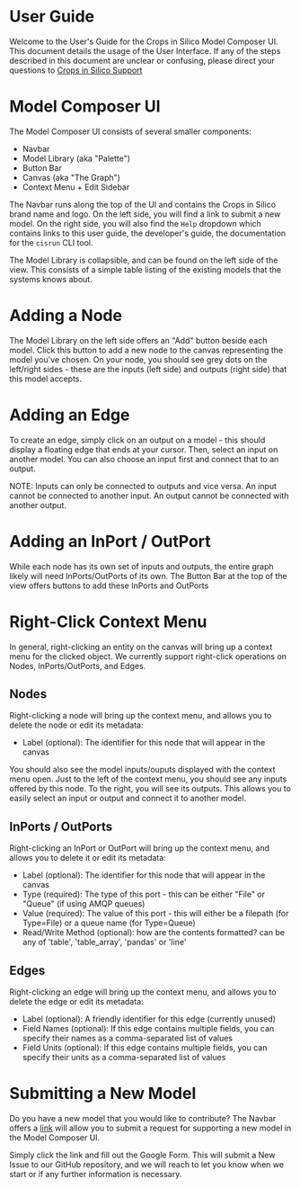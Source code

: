 # User Guide
Welcome to the User's Guide for the Crops in Silico Model Composer UI. This
document details the usage of the User Interface. If any of the steps described
in this document are unclear or confusing, please direct your questions to
[Crops in Silico Support](mailto:lambert8@illinois.edu)

# Model Composer UI
The Model Composer UI consists of several smaller components:
* Navbar
* Model Library (aka "Palette")
* Button Bar
* Canvas (aka "The Graph")
* Context Menu + Edit Sidebar

The Navbar runs along the top of the UI and contains the Crops in Silico brand
name and logo. On the left side, you will find a link to submit a new model.
On the right side, you will also find the `Help` dropdown which contains links
to this user guide, the developer's guide, the documentation for the `cisrun`
CLI tool.

The Model Library is collapsible, and can be found on the left side of the view.
This consists of a simple table listing of the existing models that the systems
knows about.

# Adding a Node
The Model Library on the left side offers an "Add" button beside each model.
Click this button to add a new node to the canvas representing the model you've
chosen. On your node, you should see grey dots on the left/right sides - these
are the inputs (left side) and outputs (right side) that this model accepts.

# Adding an Edge
To create an edge, simply click on an output on a model - this should
display a floating edge that ends at your cursor. Then, select an input on 
another model. You can also choose an input first and connect that to an output.

NOTE: Inputs can only be connected to outputs and vice versa. An input cannot be
connected to another input. An output cannot be connected with another output.

# Adding an InPort / OutPort
While each node has its own set of inputs and outputs, the entire graph likely
will need InPorts/OutPorts of its own. The Button Bar at the top of the view
offers buttons to add these InPorts and OutPorts

# Right-Click Context Menu
In general, right-clicking an entity on the canvas will bring up a context menu
for the clicked object. We currently support right-click operations on Nodes, 
InPorts/OutPorts, and Edges.

## Nodes
Right-clicking a node will bring up the context menu, and allows you to delete the node or edit its metadata:
* Label (optional): The identifier for this node that will appear in the canvas

You should also see the model inputs/ouputs displayed with the context menu
open. Just to the left of the context menu, you should see any inputs offered 
by this node. To the right, you will see its outputs. This allows you to easily
select an input or output and connect it to another model.

## InPorts / OutPorts
Right-clicking an InPort or OutPort will bring up the context menu, and allows you to delete it or edit its metadata:
* Label (optional): The identifier for this node that will appear in the canvas
* Type (required): The type of this port - this can be either "File" or "Queue" (if using AMQP queues)
* Value (required): The value of this port - this will either be a filepath (for Type=File) or a queue name (for Type=Queue)
* Read/Write Method (optional): how are the contents formatted? can be any of 'table', 'table_array', 'pandas' or 'line'

## Edges
Right-clicking an edge will bring up the context menu, and allows you to delete the edge or edit its metadata:
* Label (optional): A friendly identifier for this edge (currently unused)
* Field Names (optional): If this edge contains multiple fields, you can specify their names as a comma-separated list of values
* Field Units (optional): If this edge contains multiple fields, you can specify their units as a comma-separated list of values

# Submitting a New Model
Do you have a new model that you would like to contribute? The Navbar offers a
[link](https://goo.gl/forms/AcEhlzvNFsaVAg3H3) will allow you to submit a 
request for supporting a new model in the Model Composer UI.

Simply click the link and fill out the Google Form. This
will submit a New Issue to our GitHub repository, and we will reach to let you
know when we start or if any further information is necessary.
